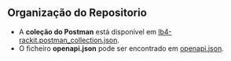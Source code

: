 ## Organização do Repositorio

* A **coleção do Postman** está disponível em [lb4-rackit.postman_collection.json](https://github.com/RackITPW/report/blob/main/docs/lb4-rackit.postman_collection.json).
* O ficheiro **openapi.json** pode ser encontrado em [openapi.json](https://github.com/RackITPW/report/blob/main/docs/openapi.json).
